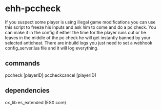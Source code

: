 # ehh-pccheck

If you suspect some player is using illegal game modifications you can use this script to freeze his inputs and ask him to come and do a pc check.
You can make it in the config if either the time for the player runs out or he leaves in the middle of the pc check he will get instantly banned by your selected anticheat.
There are inbuild logs you just need to set a webhook config_server.lua file and it will log everything.

## commands

pccheck [playerID]
pccheckcancel [playerID]

## dependencies

ox_lib
es_extended (ESX core)
